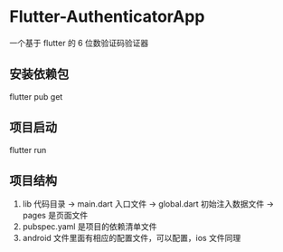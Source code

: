 # Flutter-AuthenticatorApp

一个基于 flutter 的 6 位数验证码验证器

## 安装依赖包

flutter pub get

## 项目启动

flutter run

## 项目结构

1. lib 代码目录 -> main.dart 入口文件 -> global.dart 初始注入数据文件 -> pages 是页面文件
2. pubspec.yaml 是项目的依赖清单文件
3. android 文件里面有相应的配置文件，可以配置，ios 文件同理
